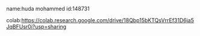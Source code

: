 name:huda mohammed  id:148731

colab:https://colab.research.google.com/drive/18Qbp15bKTQsVrrEf31D6ja5JqBFUsr0i?usp=sharing